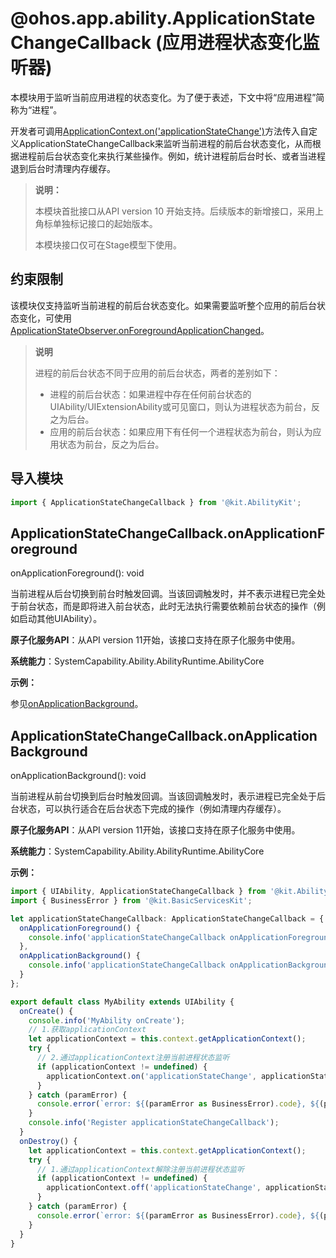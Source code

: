 # @ohos.app.ability.ApplicationStateChangeCallback (应用进程状态变化监听器)
<!--Kit: Ability Kit-->
<!--Subsystem: Ability-->
<!--Owner: @SKY2001-->
<!--Designer: @yzkp-->
<!--Tester: @lixueqing513-->
<!--Adviser: @huipeizi-->

本模块用于监听当前应用进程的状态变化。为了便于表述，下文中将“应用进程”简称为“进程”。

开发者可调用[ApplicationContext.on('applicationStateChange')](js-apis-inner-application-applicationContext.md#applicationcontextonapplicationstatechange10)方法传入自定义ApplicationStateChangeCallback来监听当前进程的前后台状态变化，从而根据进程前后台状态变化来执行某些操作。例如，统计进程前后台时长、或者当进程退到后台时清理内存缓存。

> **说明：**
>
> 本模块首批接口从API version 10 开始支持。后续版本的新增接口，采用上角标单独标记接口的起始版本。
>
> 本模块接口仅可在Stage模型下使用。

## 约束限制

该模块仅支持监听当前进程的前后台状态变化。如果需要监听整个应用的前后台状态变化，可使用[ApplicationStateObserver.onForegroundApplicationChanged](js-apis-inner-application-applicationStateObserver.md#applicationstateobserveronforegroundapplicationchanged)。

>**说明**
>
> 进程的前后台状态不同于应用的前后台状态，两者的差别如下：
>- 进程的前后台状态：如果进程中存在任何前台状态的UIAbility/UIExtensionAbility或可见窗口，则认为进程状态为前台，反之为后台。
>- 应用的前后台状态：如果应用下有任何一个进程状态为前台，则认为应用状态为前台，反之为后台。

## 导入模块

```ts
import { ApplicationStateChangeCallback } from '@kit.AbilityKit';
```

## ApplicationStateChangeCallback.onApplicationForeground

onApplicationForeground(): void

当前进程从后台切换到前台时触发回调。当该回调触发时，并不表示进程已完全处于前台状态，而是即将进入前台状态，此时无法执行需要依赖前台状态的操作（例如启动其他UIAbility）。

**原子化服务API**：从API version 11开始，该接口支持在原子化服务中使用。

**系统能力**：SystemCapability.Ability.AbilityRuntime.AbilityCore

**示例：**

参见[onApplicationBackground](#applicationstatechangecallbackonapplicationbackground)。

## ApplicationStateChangeCallback.onApplicationBackground

onApplicationBackground(): void

当前进程从前台切换到后台时触发回调。当该回调触发时，表示进程已完全处于后台状态，可以执行适合在后台状态下完成的操作（例如清理内存缓存）。

**原子化服务API**：从API version 11开始，该接口支持在原子化服务中使用。

**系统能力**：SystemCapability.Ability.AbilityRuntime.AbilityCore

**示例：**

```ts
import { UIAbility, ApplicationStateChangeCallback } from '@kit.AbilityKit';
import { BusinessError } from '@kit.BasicServicesKit';

let applicationStateChangeCallback: ApplicationStateChangeCallback = {
  onApplicationForeground() {
    console.info('applicationStateChangeCallback onApplicationForeground');
  },
  onApplicationBackground() {
    console.info('applicationStateChangeCallback onApplicationBackground');
  }
};

export default class MyAbility extends UIAbility {
  onCreate() {
    console.info('MyAbility onCreate');
    // 1.获取applicationContext
    let applicationContext = this.context.getApplicationContext();
    try {
      // 2.通过applicationContext注册当前进程状态监听
      if (applicationContext != undefined) {
        applicationContext.on('applicationStateChange', applicationStateChangeCallback);
      }
    } catch (paramError) {
      console.error(`error: ${(paramError as BusinessError).code}, ${(paramError as BusinessError).message}`);
    }
    console.info('Register applicationStateChangeCallback');
  }
  onDestroy() {
    let applicationContext = this.context.getApplicationContext();
    try {
      // 1.通过applicationContext解除注册当前进程状态监听
      if (applicationContext != undefined) {
        applicationContext.off('applicationStateChange', applicationStateChangeCallback);
      } 
    } catch (paramError) {
      console.error(`error: ${(paramError as BusinessError).code}, ${(paramError as BusinessError).message}`);
    }
  }
}
```
